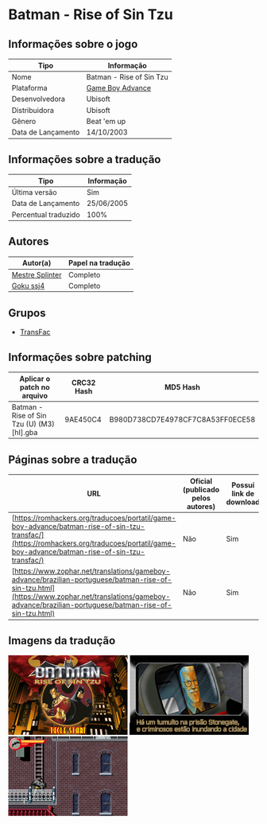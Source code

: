 # Batman - Rise of Sin Tzu

## Informações sobre o jogo

| Tipo | Informação |
| ----------- | ----------- |
| Nome | Batman \- Rise of Sin Tzu |
| Plataforma | [Game Boy Advance](../) |
| Desenvolvedora | Ubisoft |
| Distribuidora | Ubisoft |
| Gênero | Beat 'em up |
| Data de Lançamento | 14/10/2003 |

## Informações sobre a tradução

| Tipo | Informação |
| ----------- | ----------- |
| Última versão | Sim |
| Data de Lançamento | 25/06/2005 |
| Percentual traduzido | 100% |

## Autores

| Autor(a) | Papel na tradução |
| ----------- | ----------- |
| [Mestre Splinter](../../../autores/mestre-splinter/) | Completo |
| [Goku ssj4](../../../autores/goku-ssj4/) | Completo |

## Grupos

* [TransFac](../../../grupos/transfac/)

## Informações sobre patching

| Aplicar o patch no arquivo | CRC32 Hash | MD5 Hash |
| ----------- | ----------- | ----------- |
| Batman \- Rise of Sin Tzu \(U\) \(M3\) \[hI\]\.gba | 9AE450C4 | B980D738CD7E4978CF7C8A53FF0ECE58 |

## Páginas sobre a tradução

| URL | Oficial (publicado pelos autores) | Possuí link de download |
| ----------- | ----------- | ----------- |
| [https://romhackers.org/traducoes/portatil/game-boy-advance/batman-rise-of-sin-tzu-transfac/](https://romhackers.org/traducoes/portatil/game-boy-advance/batman-rise-of-sin-tzu-transfac/) | Não | Sim |
| [https://www.zophar.net/translations/gameboy-advance/brazilian-portuguese/batman-rise-of-sin-tzu.html](https://www.zophar.net/translations/gameboy-advance/brazilian-portuguese/batman-rise-of-sin-tzu.html) | Não | Sim |

## Imagens da tradução

![Imagem de exemplo da tradução 1](1.png)
![Imagem de exemplo da tradução 2](2.png)
![Imagem de exemplo da tradução 3](3.png)